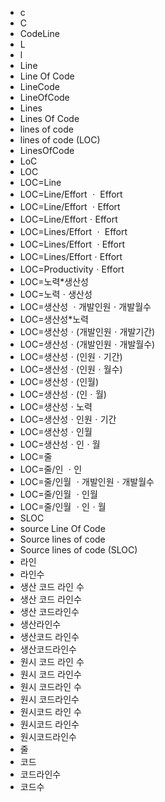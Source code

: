 ﻿- c
- C
- CodeLine
- L
- l
- Line
- Line Of Code
- LineCode
- LineOfCode
- Lines
- Lines Of Code
- lines of code
- lines of code (LOC)
- LinesOfCode
- LoC
- LOC
- LOC=Line
- LOC=Line/Effort ㆍ Effort
- LOC=Line/Effort ㆍEffort
- LOC=Line/EffortㆍEffort
- LOC=Lines/Effort ㆍ Effort
- LOC=Lines/Effort ㆍEffort
- LOC=Lines/EffortㆍEffort
- LOC=ProductivityㆍEffort
- LOC=노력*생산성
- LOC=노력ㆍ생산성
- LOC=생산성 ㆍ개발인원ㆍ개발월수
- LOC=생산성*노력
- LOC=생산성ㆍ(개발인원ㆍ개발기간)
- LOC=생산성ㆍ(개발인원ㆍ개발월수)
- LOC=생산성ㆍ(인원ㆍ기간)
- LOC=생산성ㆍ(인원ㆍ월수)
- LOC=생산성ㆍ(인월)
- LOC=생산성ㆍ(인ㆍ월)
- LOC=생산성ㆍ노력
- LOC=생산성ㆍ인원ㆍ기간
- LOC=생산성ㆍ인월
- LOC=생산성ㆍ인ㆍ월
- LOC=줄
- LOC=줄/인 ㆍ인
- LOC=줄/인월 ㆍ개발인원ㆍ개발월수
- LOC=줄/인월 ㆍ인월
- LOC=줄/인월 ㆍ인ㆍ월
- SLOC
- source Line Of Code
- Source lines of code
- Source lines of code (SLOC)
- 라인
- 라인수
- 생산 코드 라인 수
- 생산 코드 라인수
- 생산 코드라인수
- 생산라인수
- 생산코드 라인수
- 생산코드라인수
- 원시 코드 라인 수
- 원시 코드 라인수
- 원시 코드라인 수
- 원시 코드라인수
- 원시코드 라인 수
- 원시코드 라인수
- 원시코드라인수
- 줄
- 코드
- 코드라인수
- 코드수
